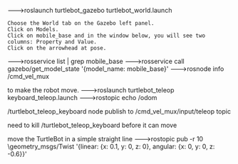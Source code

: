 --->roslaunch turtlebot_gazebo turtlebot_world.launch

    Choose the World tab on the Gazebo left panel.
    Click on Models.
    Click on mobile_base and in the window below, you will see two columns: Property and Value.
    Click on the arrowhead at pose.

--->rosservice list | grep mobile_base
--->rosservice call gazebo/get_model_state '{model_name: mobile_base}'
--->rosnode info /cmd_vel_mux

to make the robot move.
--->roslaunch turtlebot_teleop keyboard_teleop.launch
--->rostopic echo /odom

/turtlebot_teleop_keyboard node publish to 
/cmd_vel_mux/input/teleop topic

need to kill /turtlebot_teleop_keyboard before it can move

move the TurtleBot in a simple straight line
--->rostopic pub -r 10 <topic> \geometry_msgs/Twist '{linear: {x: 0.1, y: 0, z: 0}, angular: {x: 0, y: 0, z: -0.6}}'